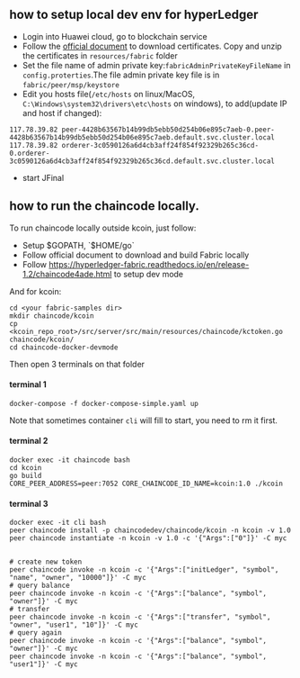 ## how to setup local dev env for hyperLedger

- Login into Huawei cloud, go to blockchain service
- Follow the [official document](https://support.huaweicloud.com/bestpractice-bcs/bcs_bestpractice1_0004.html) to download 
certificates. Copy and unzip the certificates in `resources/fabric` folder
- Set the file name of admin private key:`fabricAdminPrivateKeyFileName` in `config.proterties`.The file
 admin private key file is in `fabric/peer/msp/keystore`
- Edit you hosts file(`/etc/hosts` on linux/MacOS, `C:\Windows\system32\drivers\etc\hosts` on windows),
to add(update IP and host if changed):
```
117.78.39.82 peer-4428b63567b14b99db5ebb50d254b06e895c7aeb-0.peer-4428b63567b14b99db5ebb50d254b06e895c7aeb.default.svc.cluster.local
117.78.39.82 orderer-3c0590126a6d4cb3aff24f854f92329b265c36cd-0.orderer-3c0590126a6d4cb3aff24f854f92329b265c36cd.default.svc.cluster.local
```
- start JFinal


## how to run the chaincode locally.


To run chaincode locally outside kcoin, just follow:
- Setup $GOPATH, `$HOME/go`
- Follow official document to download and build Fabric locally
- Follow https://hyperledger-fabric.readthedocs.io/en/release-1.2/chaincode4ade.html to setup dev mode


And for kcoin:
```
cd <your fabric-samples dir>
mkdir chaincode/kcoin
cp <kcoin_repo_root>/src/server/src/main/resources/chaincode/kctoken.go chaincode/kcoin/
cd chaincode-docker-devmode
```
Then open 3 terminals on that folder

#### terminal 1
```
docker-compose -f docker-compose-simple.yaml up
```
Note that sometimes container `cli` will fill to start, you need to rm it first.

#### terminal 2
```
docker exec -it chaincode bash
cd kcoin
go build
CORE_PEER_ADDRESS=peer:7052 CORE_CHAINCODE_ID_NAME=kcoin:1.0 ./kcoin
```

#### terminal 3
```
docker exec -it cli bash
peer chaincode install -p chaincodedev/chaincode/kcoin -n kcoin -v 1.0
peer chaincode instantiate -n kcoin -v 1.0 -c '{"Args":["0"]}' -C myc


# create new token
peer chaincode invoke -n kcoin -c '{"Args":["initLedger", "symbol", "name", "owner", "10000"]}' -C myc
# query balance
peer chaincode invoke -n kcoin -c '{"Args":["balance", "symbol", "owner"]}' -C myc
# transfer
peer chaincode invoke -n kcoin -c '{"Args":["transfer", "symbol", "owner", "user1", "10"]}' -C myc
# query again
peer chaincode invoke -n kcoin -c '{"Args":["balance", "symbol", "owner"]}' -C myc
peer chaincode invoke -n kcoin -c '{"Args":["balance", "symbol", "user1"]}' -C myc


```